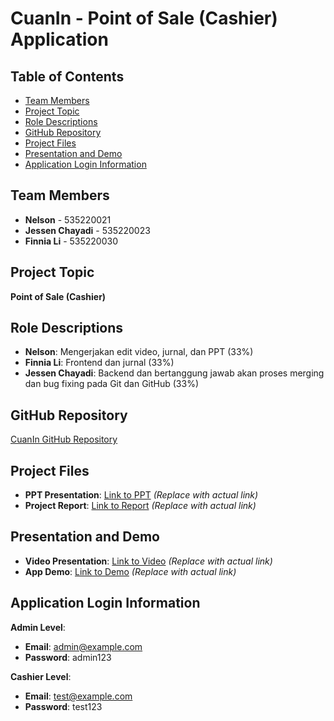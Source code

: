 # CuanIn - Point of Sale (Cashier) Application

## Table of Contents
- [Team Members](#team-members)
- [Project Topic](#project-topic)
- [Role Descriptions](#role-descriptions)
- [GitHub Repository](#github-repository)
- [Project Files](#project-files)
- [Presentation and Demo](#presentation-and-demo)
- [Application Login Information](#application-login-information)

## Team Members
- **Nelson** - 535220021
- **Jessen Chayadi** - 535220023
- **Finnia Li** - 535220030

## Project Topic
**Point of Sale (Cashier)**

## Role Descriptions
- **Nelson**: Mengerjakan edit video, jurnal, dan PPT (33%)
- **Finnia Li**: Frontend dan jurnal (33%)
- **Jessen Chayadi**: Backend dan bertanggung jawab akan proses merging dan bug fixing pada Git dan GitHub (33%)

## GitHub Repository
[CuanIn GitHub Repository](https://github.com/Ceee17/CuanIn)

## Project Files
- **PPT Presentation**: [Link to PPT](#) *(Replace with actual link)*
- **Project Report**: [Link to Report](#) *(Replace with actual link)*

## Presentation and Demo
- **Video Presentation**: [Link to Video](#) *(Replace with actual link)*
- **App Demo**: [Link to Demo](#) *(Replace with actual link)*

## Application Login Information
**Admin Level**:
- **Email**: admin@example.com
- **Password**: admin123

**Cashier Level**:
- **Email**: test@example.com
- **Password**: test123
